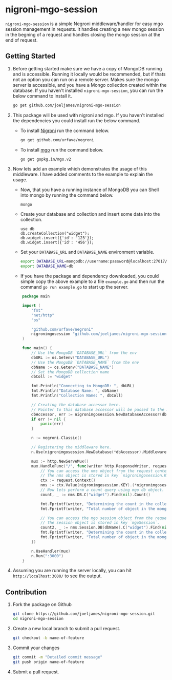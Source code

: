 nigroni-mgo-session
===================

`nigroni-mgo-session` is a simple Negroni middleware/handler for easy mgo session management in requests. It handles creating a new mongo session in the begning of a request and handles closing the mongo session at the end of request.


Getting Started
---------------
1. Before getting started make sure we have a copy of MongoDB running and is accessible. Running it locally would be recommended, but if thats not an option you can run on a remote server. Makes sure the mongo server is accessible, and you have a Mongo collection created within the database.
If you haven't installed `nigroni-mgo-session`, you can run the below command to install it.

    ```bash
    go get github.com/joeljames/nigroni-mgo-session
    ```

2. This package will be used with nigroni and mgo. If you haven't installed the dependencies you could install run the below command.

    * To install [Nigroni](https://github.com/urfave/negroni) run the command below.

        ```bash
        go get github.com/urfave/negroni
        ```
    * To install [mgo](https://github.com/go-mgo/mgo) run the command below.

        ```
        go get gopkg.in/mgo.v2
        ```

3. Now lets add an example which demonstrates the usage of this middleware. I have added comments to the example to explain the usage.

    * Now, that you have a running instance of MongoDB you can Shell into mongo by running the command below.
        ```bash
        mongo
        ```

    *  Create your database and collection and insert some data into the collection.

        ```mongo
        use db
        db.createCollection("widget");
        db.widget.insert({'id': '123'});
        db.widget.insert({'id': '456'});
        ```

    * Set your `DATABASE_URL` and `DATABASE_NAME` environment variable.

        ```bash
        export DATABASE_URL=mongodb://username:password@localhost:27017/db
        export DATABASE_NAME=db
        ```

    * If you have the package and dependency downloaded, you could simple copy the above example to a file `example.go` and then run the command `go run example.go` to start up the server.
    ```go
        package main

        import (
            "fmt"
            "net/http"
            "os"

            "github.com/urfave/negroni"
            nigronimgosession "github.com/joeljames/nigroni-mgo-session"
        )

        func main() {
            // Use the MongoDB `DATABASE_URL` from the env
            dbURL := os.Getenv("DATABASE_URL")
            // Use the MongoDB `DATABASE_NAME` from the env
            dbName := os.Getenv("DATABASE_NAME")
            // Set the MongoDB collection name
            dbColl := "widget"

            fmt.Println("Connecting to MongoDB: ", dbURL)
            fmt.Println("Database Name: ", dbName)
            fmt.Println("Collection Name: ", dbColl)

            // Creating the database accessor here.
            // Pointer to this database accessor will be passed to the middleware.
            dbAccessor, err := nigronimgosession.NewDatabaseAccessor(dbURL, dbName, dbColl)
            if err != nil {
                panic(err)
            }

            n := negroni.Classic()

            // Registering the middleware here.
            n.Use(nigronimgosession.NewDatabase(*dbAccessor).Middleware())

            mux := http.NewServeMux()
            mux.HandleFunc("/", func(writer http.ResponseWriter, request *http.Request) {
                // You can access the nms object from the request context.
                // The nms object is stored in key `nigronimgosession.KEY`.
                ctx := request.Context()
                nms := ctx.Value(nigronimgosession.KEY).(*nigronimgosession.NMS)
                // Now lets perform a count query using mgo db object.
                count, _ := nms.DB.C("widget").Find(nil).Count()

                fmt.Fprintf(writer, "Determining the count in the collection using the db object. \n\n")
                fmt.Fprintf(writer, "Total number of object in the mongo database: %d  \n\n", count)

                // You can access the mgo session object from the request object.
                // The session object is stored in key `mgoSession`.
                count2, _ := nms.Session.DB(dbName).C("widget").Find(nil).Count()
                fmt.Fprintf(writer, "Determining the count in the collection using the session object. \n\n")
                fmt.Fprintf(writer, "Total number of object in the mongo database: %d  \n\n", count2)
            })

            n.UseHandler(mux)
            n.Run(":3000")
        }
    ```

4. Assuming you are running the server locally, you can hit `http://localhost:3000/` to see the output.


Contribution
------------
1. Fork the package on Github
    ```bash
    git clone https://github.com/joeljames/nigroni-mgo-session.git
    cd nigroni-mgo-session
    ```

2. Create a new local branch to submit a pull request.
    ```bash
    git checkout -b name-of-feature
    ```

3. Commit your changes
    ```bash
    git commit -m "Detailed commit message"
    git push origin name-of-feature
    ```

4. Submit a pull request.
